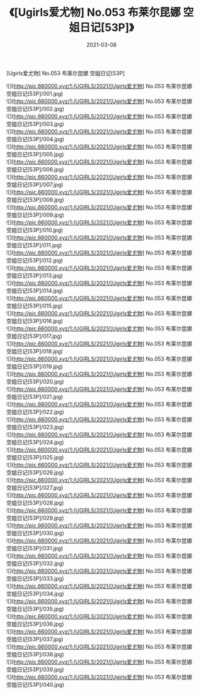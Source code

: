 ﻿---
layout: post
title:  《[Ugirls爱尤物] No.053 布莱尔昆娜 空姐日记[53P]》
date:   2021-03-08
img: http://pic.660000.xyz/1:/UGIRLS/2021/[Ugirls爱尤物] No.053 布莱尔昆娜 空姐日记[53P]/000.jpg
categories: [美女, 清纯, 唯美]
---

[Ugirls爱尤物] No.053 布莱尔昆娜 空姐日记[53P]

  ![](http://pic.660000.xyz/1:/UGIRLS/2021/[Ugirls爱尤物] No.053 布莱尔昆娜 空姐日记[53P]/001.jpg) <br> ![](http://pic.660000.xyz/1:/UGIRLS/2021/[Ugirls爱尤物] No.053 布莱尔昆娜 空姐日记[53P]/002.jpg) <br> ![](http://pic.660000.xyz/1:/UGIRLS/2021/[Ugirls爱尤物] No.053 布莱尔昆娜 空姐日记[53P]/003.jpg) <br> ![](http://pic.660000.xyz/1:/UGIRLS/2021/[Ugirls爱尤物] No.053 布莱尔昆娜 空姐日记[53P]/004.jpg) <br> ![](http://pic.660000.xyz/1:/UGIRLS/2021/[Ugirls爱尤物] No.053 布莱尔昆娜 空姐日记[53P]/005.jpg) <br> ![](http://pic.660000.xyz/1:/UGIRLS/2021/[Ugirls爱尤物] No.053 布莱尔昆娜 空姐日记[53P]/006.jpg) <br> ![](http://pic.660000.xyz/1:/UGIRLS/2021/[Ugirls爱尤物] No.053 布莱尔昆娜 空姐日记[53P]/007.jpg) <br> ![](http://pic.660000.xyz/1:/UGIRLS/2021/[Ugirls爱尤物] No.053 布莱尔昆娜 空姐日记[53P]/008.jpg) <br> ![](http://pic.660000.xyz/1:/UGIRLS/2021/[Ugirls爱尤物] No.053 布莱尔昆娜 空姐日记[53P]/009.jpg) <br> ![](http://pic.660000.xyz/1:/UGIRLS/2021/[Ugirls爱尤物] No.053 布莱尔昆娜 空姐日记[53P]/010.jpg) <br> ![](http://pic.660000.xyz/1:/UGIRLS/2021/[Ugirls爱尤物] No.053 布莱尔昆娜 空姐日记[53P]/011.jpg) <br> ![](http://pic.660000.xyz/1:/UGIRLS/2021/[Ugirls爱尤物] No.053 布莱尔昆娜 空姐日记[53P]/012.jpg) <br> ![](http://pic.660000.xyz/1:/UGIRLS/2021/[Ugirls爱尤物] No.053 布莱尔昆娜 空姐日记[53P]/013.jpg) <br> ![](http://pic.660000.xyz/1:/UGIRLS/2021/[Ugirls爱尤物] No.053 布莱尔昆娜 空姐日记[53P]/014.jpg) <br> ![](http://pic.660000.xyz/1:/UGIRLS/2021/[Ugirls爱尤物] No.053 布莱尔昆娜 空姐日记[53P]/015.jpg) <br> ![](http://pic.660000.xyz/1:/UGIRLS/2021/[Ugirls爱尤物] No.053 布莱尔昆娜 空姐日记[53P]/016.jpg) <br> ![](http://pic.660000.xyz/1:/UGIRLS/2021/[Ugirls爱尤物] No.053 布莱尔昆娜 空姐日记[53P]/017.jpg) <br> ![](http://pic.660000.xyz/1:/UGIRLS/2021/[Ugirls爱尤物] No.053 布莱尔昆娜 空姐日记[53P]/018.jpg) <br> ![](http://pic.660000.xyz/1:/UGIRLS/2021/[Ugirls爱尤物] No.053 布莱尔昆娜 空姐日记[53P]/019.jpg) <br> ![](http://pic.660000.xyz/1:/UGIRLS/2021/[Ugirls爱尤物] No.053 布莱尔昆娜 空姐日记[53P]/020.jpg) <br> ![](http://pic.660000.xyz/1:/UGIRLS/2021/[Ugirls爱尤物] No.053 布莱尔昆娜 空姐日记[53P]/021.jpg) <br> ![](http://pic.660000.xyz/1:/UGIRLS/2021/[Ugirls爱尤物] No.053 布莱尔昆娜 空姐日记[53P]/022.jpg) <br> ![](http://pic.660000.xyz/1:/UGIRLS/2021/[Ugirls爱尤物] No.053 布莱尔昆娜 空姐日记[53P]/023.jpg) <br> ![](http://pic.660000.xyz/1:/UGIRLS/2021/[Ugirls爱尤物] No.053 布莱尔昆娜 空姐日记[53P]/024.jpg) <br> ![](http://pic.660000.xyz/1:/UGIRLS/2021/[Ugirls爱尤物] No.053 布莱尔昆娜 空姐日记[53P]/025.jpg) <br> ![](http://pic.660000.xyz/1:/UGIRLS/2021/[Ugirls爱尤物] No.053 布莱尔昆娜 空姐日记[53P]/026.jpg) <br> ![](http://pic.660000.xyz/1:/UGIRLS/2021/[Ugirls爱尤物] No.053 布莱尔昆娜 空姐日记[53P]/027.jpg) <br> ![](http://pic.660000.xyz/1:/UGIRLS/2021/[Ugirls爱尤物] No.053 布莱尔昆娜 空姐日记[53P]/028.jpg) <br> ![](http://pic.660000.xyz/1:/UGIRLS/2021/[Ugirls爱尤物] No.053 布莱尔昆娜 空姐日记[53P]/029.jpg) <br> ![](http://pic.660000.xyz/1:/UGIRLS/2021/[Ugirls爱尤物] No.053 布莱尔昆娜 空姐日记[53P]/030.jpg) <br> ![](http://pic.660000.xyz/1:/UGIRLS/2021/[Ugirls爱尤物] No.053 布莱尔昆娜 空姐日记[53P]/031.jpg) <br> ![](http://pic.660000.xyz/1:/UGIRLS/2021/[Ugirls爱尤物] No.053 布莱尔昆娜 空姐日记[53P]/032.jpg) <br> ![](http://pic.660000.xyz/1:/UGIRLS/2021/[Ugirls爱尤物] No.053 布莱尔昆娜 空姐日记[53P]/033.jpg) <br> ![](http://pic.660000.xyz/1:/UGIRLS/2021/[Ugirls爱尤物] No.053 布莱尔昆娜 空姐日记[53P]/034.jpg) <br> ![](http://pic.660000.xyz/1:/UGIRLS/2021/[Ugirls爱尤物] No.053 布莱尔昆娜 空姐日记[53P]/035.jpg) <br> ![](http://pic.660000.xyz/1:/UGIRLS/2021/[Ugirls爱尤物] No.053 布莱尔昆娜 空姐日记[53P]/036.jpg) <br> ![](http://pic.660000.xyz/1:/UGIRLS/2021/[Ugirls爱尤物] No.053 布莱尔昆娜 空姐日记[53P]/037.jpg) <br> ![](http://pic.660000.xyz/1:/UGIRLS/2021/[Ugirls爱尤物] No.053 布莱尔昆娜 空姐日记[53P]/038.jpg) <br> ![](http://pic.660000.xyz/1:/UGIRLS/2021/[Ugirls爱尤物] No.053 布莱尔昆娜 空姐日记[53P]/039.jpg) <br> ![](http://pic.660000.xyz/1:/UGIRLS/2021/[Ugirls爱尤物] No.053 布莱尔昆娜 空姐日记[53P]/040.jpg) <br>